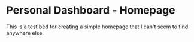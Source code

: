 # Personal Dashboard - Homepage

This is a test bed for creating a simple homepage that I can't seem to find anywhere else.